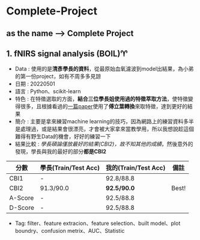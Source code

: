 # Complete-Project
as the name --> Complete Project
---
## 1. fNIRS signal analysis (**BOIL**)♈
* Data : 使用的是**清彥學長的資料**，從最原始血氧濾波到model出結果，為小弟的第一份project，如有不周多多見諒
* 日期 : 20220501
* 語言 : Python、scikit-learn
* 特色 : 在特徵選取的方面，**結合三位學長姐使用過的特徵萃取方法**，使特徵變得很多，且根據看過的[一篇paper](https://www.ncbi.nlm.nih.gov/pmc/articles/PMC6449551/)使用了**傅立葉轉換**來取特徵，達到更好的結果
* 簡介 : 主要是拿來練習machine learning的技巧，因為網路上的練習資料多半是處理過，或是結果會很漂亮，才會被大家拿來當教學用，所以我想說趁這個難得有野生Data的機會，好好的練習一下
* 結果比較 : *學長碩論僅放最好的結果(CBI2)，故不知其他的成績*，然後意外的發現，學長與我的最好的部分**都是CBI2**

|分數|學長(Train/Test Acc)|我的(Train/Test Acc)|備註|
-|-|-|-
|CBI1| - | 92.8/88.8 |  |
|CBI2| 91.3/90.0 | **92.5/90.0** | Best!|
|A-Score| - | 92.5/88.8 | |
|D-Score| - | 92.5/88.8 | |

* Tag: filter、feature extracion、feature selection、built model、plot boundry、confusion metrix、AUC、Statistic
    
   
